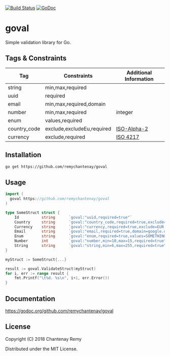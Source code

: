 [![Build Status](https://travis-ci.org/remychantenay/goval.svg?branch=master)](https://travis-ci.org/remychantenay/goval)
[![GoDoc](https://godoc.org/github.com/remychantenay/goval?status.svg)](https://godoc.org/github.com/remychantenay/goval)

# goval
Simple validation library for Go.

## Tags & Constraints
| Tag | Constraints | Additional Information |
| ------ | ------ | ------ |
| string | min,max,required | |
| uuid | required | |
| email | min,max,required,domain | |
| number | min,max,required | integer |
| enum | values,required | |
| country_code | exclude,excludeEu,required | [ISO-Alpha-2](https://en.wikipedia.org/wiki/ISO_3166-1_alpha-2) |
| currency | exclude,required | [ISO 4217](https://en.wikipedia.org/wiki/ISO_4217) |

## Installation
```bash
go get https://github.com/remychantenay/goval
```

## Usage
```go
import (
  goval https://github.com/remychantenay/goval
)

type SomeStruct struct {
	Id      	string		`goval:"uuid,required=true"`
	Country 	string		`goval:"country_code,required=true,exclude=US,excludeEu=true"`
	Currency 	string		`goval:"currency,required=true,exclude=EUR|GBP"`
	Email    	string		`goval:"email,required=true,domain=google.com"`
	Enum     	string		`goval:"enum,required=true,values=SOMETHING|SOMETHING_ELSE"`
	Number   	int		    `goval:"number,min=10,max=15,required=true"`
	String   	string		`goval:"string,min=6,max=255,required=true"`
}

myStruct := SomeStruct{...}

result := goval.ValidateStruct(myStruct)
for i, err := range result {
	fmt.Printf("\t%d. %s\n", i+1, err.Error())
}
```

## Documentation
https://godoc.org/github.com/remychantenay/goval

## License
Copyright (C) 2018 Chantenay Remy

Distributed under the MIT License.
